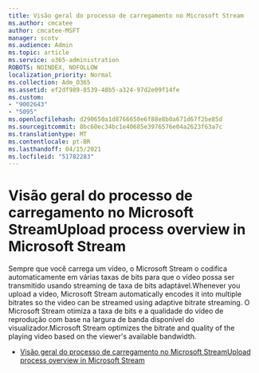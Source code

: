 ```yaml
---
title: Visão geral do processo de carregamento no Microsoft Stream
ms.author: cmcatee
author: cmcatee-MSFT
manager: scotv
ms.audience: Admin
ms.topic: article
ms.service: o365-administration
ROBOTS: NOINDEX, NOFOLLOW
localization_priority: Normal
ms.collection: Adm_O365
ms.assetid: ef2df989-8539-48b5-a324-97d2e09f14fe
ms.custom:
- "9002643"
- "5095"
ms.openlocfilehash: d290650a1d8766650e6f88e8b0a671d67f2be85d
ms.sourcegitcommit: 8bc60ec34bc1e40685e3976576e04a2623f63a7c
ms.translationtype: MT
ms.contentlocale: pt-BR
ms.lasthandoff: 04/15/2021
ms.locfileid: "51782283"
---
```

# <a name="upload-process-overview-in-microsoft-stream"></a><span data-ttu-id="4339a-102">Visão geral do processo de carregamento no Microsoft Stream</span><span class="sxs-lookup"><span data-stu-id="4339a-102">Upload process overview in Microsoft Stream</span></span>

<span data-ttu-id="4339a-103">Sempre que você carrega um vídeo, o Microsoft Stream o codifica automaticamente em várias taxas de bits para que o vídeo possa ser transmitido usando streaming de taxa de bits adaptável.</span><span class="sxs-lookup"><span data-stu-id="4339a-103">Whenever you upload a video, Microsoft Stream automatically encodes it into multiple bitrates so the video can be streamed using adaptive bitrate streaming.</span></span> <span data-ttu-id="4339a-104">O Microsoft Stream otimiza a taxa de bits e a qualidade do vídeo de reprodução com base na largura de banda disponível do visualizador.</span><span class="sxs-lookup"><span data-stu-id="4339a-104">Microsoft Stream optimizes the bitrate and quality of the playing video based on the viewer's available bandwidth.</span></span>

- [<span data-ttu-id="4339a-105">Visão geral do processo de carregamento no Microsoft Stream</span><span class="sxs-lookup"><span data-stu-id="4339a-105">Upload process overview in Microsoft Stream</span></span>](https://docs.microsoft.com/stream/upload-process-overview)
